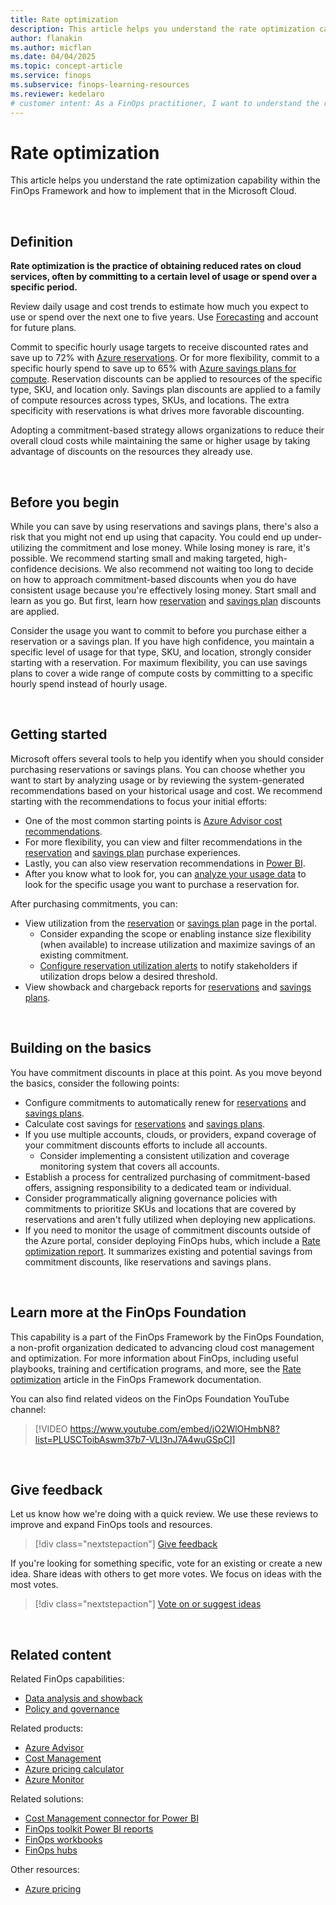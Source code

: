 ```yaml
---
title: Rate optimization
description: This article helps you understand the rate optimization capability within the FinOps Framework and how to implement that in the Microsoft Cloud.
author: flanakin
ms.author: micflan
ms.date: 04/04/2025
ms.topic: concept-article
ms.service: finops
ms.subservice: finops-learning-resources
ms.reviewer: kedelaro
# customer intent: As a FinOps practitioner, I want to understand the rate optimization capability so that I can implement that in the Microsoft cloud.
---
```


<!-- markdownlint-disable-next-line MD025 -->
# Rate optimization

This article helps you understand the rate optimization capability within the FinOps Framework and how to implement that in the Microsoft Cloud.

<br>

## Definition

**Rate optimization is the practice of obtaining reduced rates on cloud services, often by committing to a certain level of usage or spend over a specific period.**

Review daily usage and cost trends to estimate how much you expect to use or spend over the next one to five years. Use [Forecasting](../quantify/forecasting.md) and account for future plans.

Commit to specific hourly usage targets to receive discounted rates and save up to 72% with [Azure reservations](/azure/cost-management-billing/reservations/save-compute-costs-reservations). Or for more flexibility, commit to a specific hourly spend to save up to 65% with [Azure savings plans for compute](/azure/cost-management-billing/savings-plan/savings-plan-compute-overview). Reservation discounts can be applied to resources of the specific type, SKU, and location only. Savings plan discounts are applied to a family of compute resources across types, SKUs, and locations. The extra specificity with reservations is what drives more favorable discounting.

Adopting a commitment-based strategy allows organizations to reduce their overall cloud costs while maintaining the same or higher usage by taking advantage of discounts on the resources they already use.

<br>

## Before you begin

While you can save by using reservations and savings plans, there's also a risk that you might not end up using that capacity. You could end up under-utilizing the commitment and lose money. While losing money is rare, it's possible. We recommend starting small and making targeted, high-confidence decisions. We also recommend not waiting too long to decide on how to approach commitment-based discounts when you do have consistent usage because you're effectively losing money. Start small and learn as you go. But first, learn how [reservation](/azure/cost-management-billing/reservations/reservation-discount-application) and [savings plan](/azure/cost-management-billing/savings-plan/discount-application) discounts are applied.

Consider the usage you want to commit to before you purchase either a reservation or a savings plan. If you have high confidence, you maintain a specific level of usage for that type, SKU, and location, strongly consider starting with a reservation. For maximum flexibility, you can use savings plans to cover a wide range of compute costs by committing to a specific hourly spend instead of hourly usage.

<br>

## Getting started

<!-- TODO: Consider adding dev/test, but make sure it's for more than just EA 
Leverage the [Azure Dev/Test](https://azure.microsoft.com/pricing/offers/ms-azr-0148p/) offer that comes with a Visual Studio subscription to take advantage of Azure monthly credits to explore and try various Azure services, benefit from discounted Azure dev/test rates, and enable cost-efficient developing and testing. Although rate optimization strategies can be applied to resources in a development environment, the Azure Dev/Test environment is primarily used for learning and training, development and testing, evaluating proof of concepts, and experimenting and innovating to ensure efficient use of resources.
-->

Microsoft offers several tools to help you identify when you should consider purchasing reservations or savings plans. You can choose whether you want to start by analyzing usage or by reviewing the system-generated recommendations based on your historical usage and cost. We recommend starting with the recommendations to focus your initial efforts:

- One of the most common starting points is [Azure Advisor cost recommendations](/azure/advisor/advisor-reference-cost-recommendations).
- For more flexibility, you can view and filter recommendations in the [reservation](/azure/cost-management-billing/reservations/reserved-instance-purchase-recommendations) and [savings plan](/azure/cost-management-billing/savings-plan/purchase-recommendations#purchase-recommendations-in-the-azure-portal) purchase experiences.
- Lastly, you can also view reservation recommendations in [Power BI](/power-bi/connect-data/desktop-connect-azure-cost-management).
- After you know what to look for, you can [analyze your usage data](/azure/cost-management-billing/reservations/determine-reservation-purchase#analyze-usage-data) to look for the specific usage you want to purchase a reservation for.

After purchasing commitments, you can:

- View utilization from the [reservation](/azure/cost-management-billing/reservations/reservation-utilization) or [savings plan](/azure/cost-management-billing/savings-plan/view-utilization) page in the portal.
  - Consider expanding the scope or enabling instance size flexibility (when available) to increase utilization and maximize savings of an existing commitment.
  - [Configure reservation utilization alerts](/azure/cost-management-billing/costs/reservation-utilization-alerts) to notify stakeholders if utilization drops below a desired threshold.
- View showback and chargeback reports for [reservations](/azure/cost-management-billing/reservations/charge-back-usage) and [savings plans](/azure/cost-management-billing/savings-plan/charge-back-costs).

<br>

## Building on the basics

You have commitment discounts in place at this point. As you move beyond the basics, consider the following points:

- Configure commitments to automatically renew for [reservations](/azure/cost-management-billing/reservations/reservation-renew) and [savings plans](/azure/cost-management-billing/savings-plan/renew-savings-plan).
- Calculate cost savings for [reservations](/azure/cost-management-billing/reservations/calculate-ea-reservations-savings) and [savings plans](/azure/cost-management-billing/savings-plan/calculate-ea-savings-plan-savings).
- If you use multiple accounts, clouds, or providers, expand coverage of your commitment discounts efforts to include all accounts.
  - Consider implementing a consistent utilization and coverage monitoring system that covers all accounts.
- Establish a process for centralized purchasing of commitment-based offers, assigning responsibility to a dedicated team or individual.
- Consider programmatically aligning governance policies with commitments to prioritize SKUs and locations that are covered by reservations and aren't fully utilized when deploying new applications.
- If you need to monitor the usage of commitment discounts outside of the Azure portal, consider deploying FinOps hubs, which include a [Rate optimization report](../../toolkit/power-bi/rate-optimization.md). It summarizes existing and potential savings from commitment discounts, like reservations and savings plans.

<br>

## Learn more at the FinOps Foundation

This capability is a part of the FinOps Framework by the FinOps Foundation, a non-profit organization dedicated to advancing cloud cost management and optimization. For more information about FinOps, including useful playbooks, training and certification programs, and more, see the [Rate optimization](https://www.finops.org/framework/capabilities/rate-optimization/) article in the FinOps Framework documentation.

You can also find related videos on the FinOps Foundation YouTube channel:

> [!VIDEO https://www.youtube.com/embed/jO2WlOHmbN8?list=PLUSCToibAswm37b7-VLl3nJ7A4wuGSpCI]

<br>

## Give feedback

Let us know how we're doing with a quick review. We use these reviews to improve and expand FinOps tools and resources.

> [!div class="nextstepaction"]
> [Give feedback](https://portal.azure.com/#view/HubsExtension/InProductFeedbackBlade/extensionName/FinOpsToolkit/cesQuestion/How%20easy%20or%20hard%20is%20it%20to%20use%20FinOps%20toolkit%20tools%20and%20resources%3F/cvaQuestion/How%20valuable%20is%20the%20FinOps%20toolkit%3F/surveyId/FTK0.9/bladeName/Guide.Framework/featureName/Capabilities.Optimize.Rates)

If you're looking for something specific, vote for an existing or create a new idea. Share ideas with others to get more votes. We focus on ideas with the most votes.

> [!div class="nextstepaction"]
> [Vote on or suggest ideas](https://github.com/microsoft/finops-toolkit/issues?q=is%3Aissue+is%3Aopen+sort%3Areactions-%252B1-desc)

<br>

## Related content

Related FinOps capabilities:

- [Data analysis and showback](../understand/reporting.md)
- [Policy and governance](../manage/governance.md)

Related products:

- [Azure Advisor](/azure/advisor/)
- [Cost Management](/azure/cost-management-billing/costs/)
- [Azure pricing calculator](https://azure.microsoft.com/pricing/calculator)
- [Azure Monitor](/azure/azure-monitor/)

Related solutions:

- [Cost Management connector for Power BI](/power-bi/connect-data/desktop-connect-azure-cost-management)
- [FinOps toolkit Power BI reports](../../toolkit/power-bi/reports.md)
- [FinOps workbooks](../../toolkit/workbooks/finops-workbooks-overview.md)
- [FinOps hubs](../../toolkit/hubs/finops-hubs-overview.md)

Other resources:

- [Azure pricing](https://azure.microsoft.com/pricing#product-pricing)

<br>
